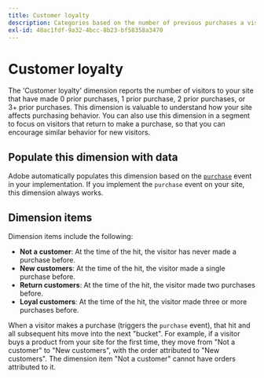 ```yaml
---
title: Customer loyalty
description: Categories based on the number of previous purchases a visitor has made.
exl-id: 48ac1fdf-9a32-4bcc-8b23-bf58358a3470
---
```

# Customer loyalty

The 'Customer loyalty' dimension reports the number of visitors to your site that have made 0 prior purchases, 1 prior purchase, 2 prior purchases, or 3+ prior purchases. This dimension is valuable to understand how your site affects purchasing behavior. You can also use this dimension in a segment to focus on visitors that return to make a purchase, so that you can encourage similar behavior for new visitors.

## Populate this dimension with data

Adobe automatically populates this dimension based on the [`purchase`](/help/implement/vars/page-vars/events/event-purchase.md) event in your implementation. If you implement the `purchase` event on your site, this dimension always works.

## Dimension items

Dimension items include the following:

* **Not a customer**: At the time of the hit, the visitor has never made a purchase before.
* **New customers**: At the time of the hit, the visitor made a single purchase before.
* **Return customers**: At the time of the hit, the visitor made two purchases before.
* **Loyal customers**: At the time of the hit, the visitor made three or more purchases before.

When a visitor makes a purchase (triggers the `purchase` event), that hit and all subsequent hits move into the next "bucket". For example, if a visitor buys a product from your site for the first time, they move from "Not a customer" to "New customers", with the order attributed to "New customers". The dimension item "Not a customer" cannot have orders attributed to it.
